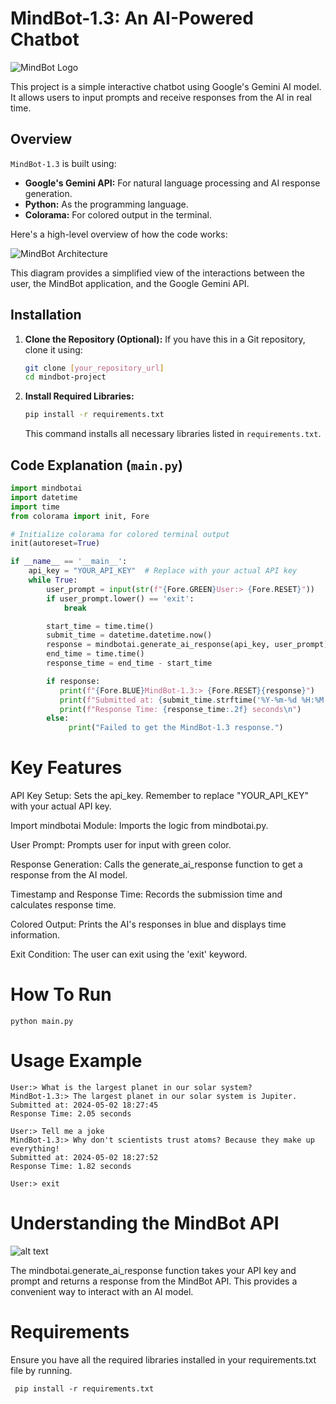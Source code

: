 # MindBot-1.3: An AI-Powered Chatbot

![MindBot Logo](https://mindbotai.netlify.app/assets/images/mindbotlogo%20copy.png)  <!-- Replace with your actual logo image -->

This project is a simple interactive chatbot using Google's Gemini AI model. It allows users to input prompts and receive responses from the AI in real time.

## Overview

`MindBot-1.3` is built using:

-   **Google's Gemini API:** For natural language processing and AI response generation.
-   **Python:** As the programming language.
-   **Colorama:** For colored output in the terminal.

Here's a high-level overview of how the code works:

![MindBot Architecture](https://scontent-hbe1-1.xx.fbcdn.net/v/t39.30808-6/471411222_122127522944572546_6475440340774723854_n.jpg?_nc_cat=106&ccb=1-7&_nc_sid=127cfc&_nc_ohc=-BP2Qwfp2yUQ7kNvgExdWMe&_nc_oc=AdhWXXBaLMj_0P-_Hmcm2hQXE-Tj72w5oj4GPuUovZqBLirVxzevDsMxiFq_VCkXdLU&_nc_zt=23&_nc_ht=scontent-hbe1-1.xx&_nc_gid=Aavg5ux2Wg4otQ7H9AHO-kR&oh=00_AYCcP-5cZlU2WniVt8bfQAGMD6oqJrMpn--Xqe2IYNJQTQ&oe=6776E5CF)

This diagram provides a simplified view of the interactions between the user, the MindBot application, and the Google Gemini API.

## Installation

1.  **Clone the Repository (Optional):** If you have this in a Git repository, clone it using:
    ```bash
    git clone [your_repository_url]
    cd mindbot-project
    ```
2.  **Install Required Libraries:**
    ```bash
    pip install -r requirements.txt
    ```
    This command installs all necessary libraries listed in `requirements.txt`.

## Code Explanation (`main.py`)

```python
import mindbotai
import datetime
import time
from colorama import init, Fore

# Initialize colorama for colored terminal output
init(autoreset=True)

if __name__ == '__main__':
    api_key = "YOUR_API_KEY"  # Replace with your actual API key
    while True:
        user_prompt = input(str(f"{Fore.GREEN}User:> {Fore.RESET}"))
        if user_prompt.lower() == 'exit':
            break

        start_time = time.time()
        submit_time = datetime.datetime.now()
        response = mindbotai.generate_ai_response(api_key, user_prompt)
        end_time = time.time()
        response_time = end_time - start_time

        if response:
           print(f"{Fore.BLUE}MindBot-1.3:> {Fore.RESET}{response}")
           print(f"Submitted at: {submit_time.strftime('%Y-%m-%d %H:%M:%S')}")
           print(f"Response Time: {response_time:.2f} seconds\n")
        else:
             print("Failed to get the MindBot-1.3 response.")
```
# Key Features

API Key Setup: Sets the api_key. Remember to replace "YOUR_API_KEY" with your actual API key.

Import mindbotai Module: Imports the logic from mindbotai.py.

User Prompt: Prompts user for input with green color.

Response Generation: Calls the generate_ai_response function to get a response from the AI model.

Timestamp and Response Time: Records the submission time and calculates response time.

Colored Output: Prints the AI's responses in blue and displays time information.

Exit Condition: The user can exit using the 'exit' keyword.

# How To Run
```
python main.py
```

# Usage Example

```commandline
User:> What is the largest planet in our solar system?
MindBot-1.3:> The largest planet in our solar system is Jupiter.
Submitted at: 2024-05-02 18:27:45
Response Time: 2.05 seconds

User:> Tell me a joke
MindBot-1.3:> Why don't scientists trust atoms? Because they make up everything!
Submitted at: 2024-05-02 18:27:52
Response Time: 1.82 seconds

User:> exit
```

# Understanding the MindBot API

![alt text](https://scontent-hbe1-1.xx.fbcdn.net/v/t39.30808-6/469557831_122123396750572546_3266587420609878967_n.jpg?_nc_cat=109&ccb=1-7&_nc_sid=127cfc&_nc_ohc=AnVSQ58UAIUQ7kNvgHKVL61&_nc_oc=Adjo1-LPZ125pHkCqQ4DxWEftY5bvV0xUJtwPvQ8i7dybHM2gMIlADmv6emMw3WMRMo&_nc_zt=23&_nc_ht=scontent-hbe1-1.xx&_nc_gid=AFSLOrCZafhnsd8tmwkbS_y&oh=00_AYBfSKJEABMURjsAV3vPU4V284sC5NDmM1oKv_tYXc7EeQ&oe=6776D1B3)

The mindbotai.generate_ai_response function takes your API key and prompt and returns a response from the MindBot API. This provides a convenient way to interact with an AI model.

# Requirements
Ensure you have all the required libraries installed in your requirements.txt file by running.

```commandline
 pip install -r requirements.txt
```
